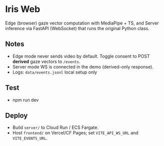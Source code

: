 # Iris Web

Edge (browser) gaze vector computation with MediaPipe + TS, and Server inference via FastAPI (WebSocket) that runs the original Python class.


## Notes
- Edge mode never sends video by default. Toggle consent to POST **derived** gaze vectors to `/events`.
- Server mode WS is connected in the demo (derived-only response).
- Logs: `data/events.jsonl` local setup only

## Test
- npm run dev 


## Deploy
- Build `server/` to Cloud Run / ECS Fargate.
- Host `frontend/` on Vercel/CF Pages; set `VITE_API_WS_URL` and `VITE_EVENTS_URL`.
